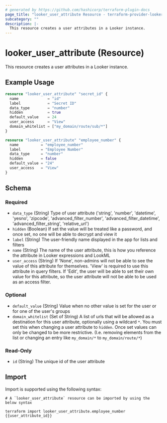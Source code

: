 ```yaml
---
# generated by https://github.com/hashicorp/terraform-plugin-docs
page_title: "looker_user_attribute Resource - terraform-provider-looker"
subcategory: ""
description: |-
  This resource creates a user attributes in a Looker instance.
---
```


# looker_user_attribute (Resource)

This resource creates a user attributes in a Looker instance.

## Example Usage

```terraform
resource "looker_user_attribute" "secret_id" {
  name             = "id"
  label            = "Secret ID"
  data_type        = "number"
  hidden           = true
  default_value    = 24
  user_access      = "View"
  domain_whitelist = ["my_domain/route/sub/*"]
}

resource "looker_user_attribute" "employee_number" {
  name          = "employee_number"
  label         = "Employee Number"
  data_type     = "number"
  hidden        = false
  default_value = "24"
  user_access   = "View"
}
```

<!-- schema generated by tfplugindocs -->
## Schema

### Required

- `data_type` (String) Type of user attribute ('string', 'number', 'datetime', 'yesno', 'zipcode', 'advanced_filter_number', 'advanced_filter_datetime', 'advanced_filter_string', 'relative_url')
- `hidden` (Boolean) If set the value will be treated like a password, and once set, no one will be able to decrypt and view it
- `label` (String) The user-friendly name displayed in the app for lists and filters
- `name` (String) The name of the user attribute, this is how you reference the attribute in Looker expressions and LookML
- `user_access` (String) If 'None', non-admins will not be able to see the value of this attribute for themselves. 'View' is required to use this attribute in query filters. If 'Edit', the user will be able to set their own value for this attribute, so the user attribute will not be able to be used as an access filter.

### Optional

- `default_value` (String) Value when no other value is set for the user or for one of the user's groups
- `domain_whitelist` (Set of String) A list of urls that will be allowed as a destination for this user attribute, optionally using a wildcard `*`. You must set this when changing a user attribute to `hidden`. Once set values can only be changed to be more restrictive. (I.e. removing elements from the list or changing an entry like `my_domain/*` to `my_domain/route/*`)

### Read-Only

- `id` (String) The unique id of the user attribute

## Import

Import is supported using the following syntax:

```shell
# A `looker_user_attribute` resource can be imported by using the below syntax

terraform import looker_user_attribute.employee_number {{user_attribute_id}}
```
